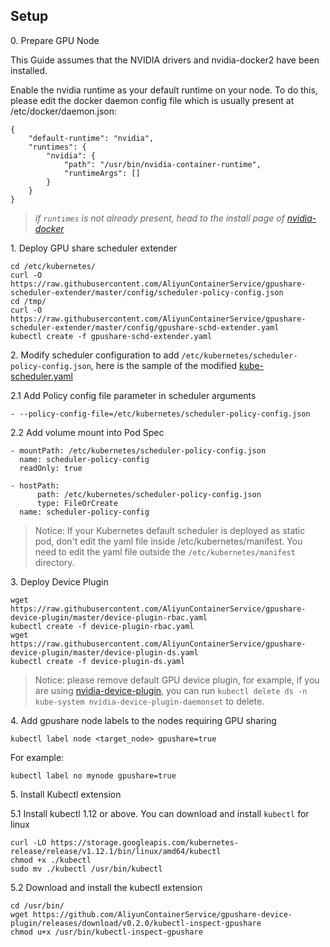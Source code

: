 ## Setup

0\. Prepare GPU Node

This Guide assumes that the NVIDIA drivers and nvidia-docker2 have been installed.

Enable the nvidia runtime as your default runtime on your node. To do this, please edit the docker daemon config file which is usually present at /etc/docker/daemon.json:

```
{
    "default-runtime": "nvidia",
    "runtimes": {
        "nvidia": {
            "path": "/usr/bin/nvidia-container-runtime",
            "runtimeArgs": []
        }
    }
}
```

> *if `runtimes` is not already present, head to the install page of [nvidia-docker](https://github.com/NVIDIA/nvidia-docker)*

1\. Deploy GPU share scheduler extender

```
cd /etc/kubernetes/
curl -O https://raw.githubusercontent.com/AliyunContainerService/gpushare-scheduler-extender/master/config/scheduler-policy-config.json
cd /tmp/
curl -O https://raw.githubusercontent.com/AliyunContainerService/gpushare-scheduler-extender/master/config/gpushare-schd-extender.yaml
kubectl create -f gpushare-schd-extender.yaml
```

2\. Modify scheduler configuration to add `/etc/kubernetes/scheduler-policy-config.json`, here is the sample of the modified [kube-scheduler.yaml](../config/kube-scheduler.yaml)

2.1 Add Policy config file parameter in scheduler arguments

```
- --policy-config-file=/etc/kubernetes/scheduler-policy-config.json
```

2.2 Add volume mount into Pod Spec

```
- mountPath: /etc/kubernetes/scheduler-policy-config.json
  name: scheduler-policy-config
  readOnly: true
```

```
- hostPath:
      path: /etc/kubernetes/scheduler-policy-config.json
      type: FileOrCreate
  name: scheduler-policy-config
```

> Notice: If your Kubernetes default scheduler is deployed as static pod, don't edit the yaml file inside /etc/kubernetes/manifest. You need to edit the yaml file outside the `/etc/kubernetes/manifest` directory.

3\. Deploy Device Plugin

```
wget https://raw.githubusercontent.com/AliyunContainerService/gpushare-device-plugin/master/device-plugin-rbac.yaml
kubectl create -f device-plugin-rbac.yaml
wget https://raw.githubusercontent.com/AliyunContainerService/gpushare-device-plugin/master/device-plugin-ds.yaml
kubectl create -f device-plugin-ds.yaml
```

> Notice: please remove default GPU device plugin, for example, if you are using [nvidia-device-plugin](https://github.com/NVIDIA/k8s-device-plugin/blob/v1.11/nvidia-device-plugin.yml), you can run `kubectl delete ds -n kube-system nvidia-device-plugin-daemonset` to delete.

4\. Add gpushare node labels to the nodes requiring GPU sharing

```
kubectl label node <target_node> gpushare=true
```

For example:

```
kubectl label no mynode gpushare=true
```

5\. Install Kubectl extension


5.1 Install kubectl 1.12 or above. You can download and install `kubectl` for linux

```
curl -LO https://storage.googleapis.com/kubernetes-release/release/v1.12.1/bin/linux/amd64/kubectl
chmod +x ./kubectl
sudo mv ./kubectl /usr/bin/kubectl
```

5.2 Download and install the kubectl extension

```
cd /usr/bin/
wget https://github.com/AliyunContainerService/gpushare-device-plugin/releases/download/v0.2.0/kubectl-inspect-gpushare
chmod u+x /usr/bin/kubectl-inspect-gpushare
```
